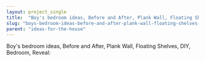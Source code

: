 ```yaml
---
layout: project_single
title:  "Boy's bedroom ideas, Before and After, Plank Wall, Floating Shelves, DIY, Bedroom, Reveal:"
slug: "boys-bedroom-ideas-before-and-after-plank-wall-floating-shelves-diy-bedroom-reveal"
parent: "ideas-for-the-house"
---
```

Boy's bedroom ideas, Before and After, Plank Wall, Floating Shelves, DIY, Bedroom, Reveal: